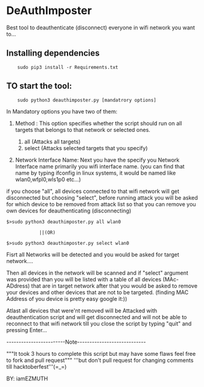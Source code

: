 # DeAuthImposter
Best tool to deauthenticate (disconnect) everyone in wifi network you want to...

## Installing dependencies
```
    sudo pip3 install -r Requirements.txt

```

## TO start the tool:
```
    sudo python3 deauthimposter.py [mandatrory options]
```

In Mandatory options you have two of them:

1) Method : This option specifies whether the script should run on all targets that
            belongs to that network or selected ones.
    1) all (Attacks all targets)
    2) select (Attacks selected targets that you specify)

2) Network Interface Name: Next you have the specify you Network Interface name 
                           primarily you wifi interface name. (you can find that name by typing ifconfig in linux systems, it would be named like wlan0,wfpl0,wls1p0 etc...)

 if you choose "all", all devices connected to that wifi network will get disconnected but choosing "select", before running attack
 you will be asked for which device to be removed from attack list so that you can remove you own devices for deauthenticating (disconnecting)
 
 ```
$>sudo python3 deauthimposter.py all wlan0
```
                ||(OR)
```
$>sudo python3 deauthimposter.py select wlan0
```
Fisrt all Networks will be detected and you would be asked for target network....

Then all devices in the network will be scanned and if "select" argument was provided than you will be listed with a table
of all devices (MAc-ADdress) that are in target network after that you would be asked to remove your devices and other devices that are not to be targeted. (finding MAC Address of you device is pretty easy google it:))

Atlast all devices that were'nt removed will be Attacked with deauthentication script and will get disconnected and will not be able 
to reconnect to that wifi network till you close the script by typing "quit" and pressing Enter...


------------------------Note----------------------------

"""It took 3 hours to complete this script but may have some flaws feel free to fork and pull request"""
'''but don't pull request for changing comments till hacktoberfest'''(=_=)

BY: iamEZMUTH
